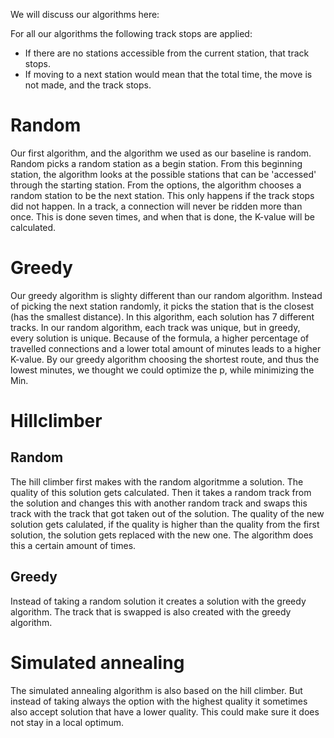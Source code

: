 We will discuss our algorithms here:

For all our algorithms the following track stops are applied:
- If there are no stations accessible from the current station, that track stops.
- If moving to a next station would mean that the total time, the move is not made, and the track stops.

# Random
Our first algorithm, and the algorithm we used as our baseline is random. Random picks a random station as a begin station. From this beginning station, the algorithm looks at the possible stations that can be 'accessed' through the starting station. From the options, the algorithm chooses a random station to be the next station. This only happens if the track stops did not happen. In a track, a connection will never be ridden more than once. 
This is done seven times, and when that is done, the K-value will be calculated.

# Greedy
Our greedy algorithm is slighty different than our random algorithm. Instead of picking the next station randomly, it picks the station that is the closest (has the smallest distance). In this algorithm, each solution has 7 different tracks. In our random algorithm, each track was unique, but in greedy, every solution is unique. 
Because of the formula, a higher percentage of travelled connections and a lower total amount of minutes leads to a higher K-value. By our greedy algorithm choosing the shortest route, and thus the lowest minutes, we thought we could optimize the p, while minimizing the Min.

# Hillclimber
## Random
The hill climber first makes with the random algoritmme a solution. The quality of this solution gets calculated. Then it takes a random track from the solution and changes this with another random track and swaps this track with the track that got taken out of the solution. The quality of the new solution gets calulated, if the quality is higher than the quality from the first solution, the solution gets replaced with the new one. The algorithm does this a certain amount of times.

## Greedy
Instead of taking a random solution it creates a solution with the greedy algorithm. The track that is swapped is also created with the greedy algorithm.

# Simulated annealing
The simulated annealing algorithm is also based on the hill climber. But instead of taking always the option with the highest quality it sometimes also accept solution that have a lower quality. This could make sure it does not stay in a local optimum.





